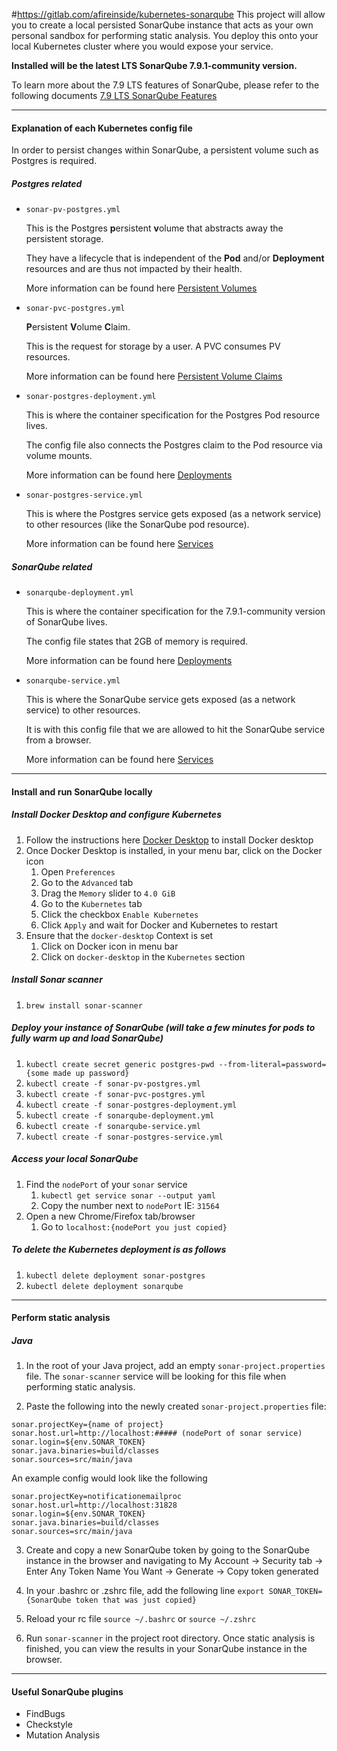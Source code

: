 #https://gitlab.com/afireinside/kubernetes-sonarqube
This project will allow you to create a local persisted SonarQube instance that acts as your own personal sandbox
for performing static analysis. You deploy this onto your local Kubernetes cluster where you would
expose your service.

**Installed will be the latest LTS SonarQube 7.9.1-community version.**

To learn more about the 7.9 LTS features of SonarQube, please refer to the following documents
[7.9 LTS SonarQube Features](https://www.sonarqube.org/sonarqube-7-9-lts/)

---
#### Explanation of each Kubernetes config file
In order to persist changes within SonarQube, a persistent volume such as Postgres is required.

##### Postgres related
- `sonar-pv-postgres.yml`

    This is the Postgres **p**ersistent **v**olume that abstracts away the persistent storage.

    They have a lifecycle that is independent of the **Pod** and/or **Deployment** resources and are thus not impacted by their health.

    More information can be found here [Persistent Volumes](https://kubernetes.io/docs/concepts/storage/persistent-volumes/#persistent-volumes)


- `sonar-pvc-postgres.yml`

    **P**ersistent **V**olume **C**laim.

    This is the request for storage by a user. A PVC consumes PV resources.

    More information can be found here [Persistent Volume Claims](https://kubernetes.io/docs/concepts/storage/persistent-volumes/#persistentvolumeclaims)


- `sonar-postgres-deployment.yml`

    This is where the container specification for the Postgres Pod resource lives.

    The config file also connects the Postgres claim to the Pod resource via volume mounts.

    More information can be found here [Deployments](https://kubernetes.io/docs/concepts/workloads/controllers/deployment/)


- `sonar-postgres-service.yml`

    This is where the Postgres service gets exposed (as a network service) to other resources (like the SonarQube pod resource).

    More information can be found here [Services](https://kubernetes.io/docs/concepts/services-networking/service/)

##### SonarQube related
- `sonarqube-deployment.yml`

    This is where the container specification for the 7.9.1-community version of SonarQube lives.

    The config file states that 2GB of memory is required.

    More information can be found here [Deployments](https://kubernetes.io/docs/concepts/workloads/controllers/deployment/)


- `sonarqube-service.yml`

    This is where the SonarQube service gets exposed (as a network service) to other resources.

    It is with this config file that we are allowed to hit the SonarQube service from a browser.

    More information can be found here [Services](https://kubernetes.io/docs/concepts/services-networking/service/)

---
#### Install and run SonarQube locally

##### Install Docker Desktop and configure Kubernetes
1. Follow the instructions here [Docker Desktop](https://docs.docker.com/docker-for-mac/install/) to install Docker desktop
2. Once Docker Desktop is installed, in your menu bar, click on the Docker icon
    1. Open `Preferences`
    2. Go to the `Advanced` tab
    3. Drag the `Memory` slider to `4.0 GiB`
    4. Go to the `Kubernetes` tab
    5. Click the checkbox `Enable Kubernetes`
    6. Click `Apply` and wait for Docker and Kubernetes to restart
3. Ensure that the `docker-desktop` Context is set 
    1. Click on Docker icon in menu bar
    2. Click on `docker-desktop` in the `Kubernetes` section

#####  Install Sonar scanner
1. `brew install sonar-scanner`

#####  Deploy your instance of SonarQube (will take a few minutes for pods to fully warm up and load SonarQube)
1. `kubectl create secret generic postgres-pwd --from-literal=password={some made up password}`
2. `kubectl create -f sonar-pv-postgres.yml`
3. `kubectl create -f sonar-pvc-postgres.yml`
4. `kubectl create -f sonar-postgres-deployment.yml`
5. `kubectl create -f sonarqube-deployment.yml`
6. `kubectl create -f sonarqube-service.yml`
7. `kubectl create -f sonar-postgres-service.yml`

##### Access your local SonarQube
1. Find the `nodePort` of your `sonar` service
    1. `kubectl get service sonar --output yaml`
    2. Copy the number next to `nodePort` IE: `31564`
2. Open a new Chrome/Firefox tab/browser
    1. Go to `localhost:{nodePort you just copied}`

##### To delete the Kubernetes deployment is as follows
1. `kubectl delete deployment sonar-postgres`
2. `kubectl delete deployment sonarqube`

---
#### Perform static analysis

##### Java
1. In the root of your Java project, add an empty `sonar-project.properties` file. The `sonar-scanner` service will be 
looking for this file when performing static analysis.

2. Paste the following into the newly created `sonar-project.properties` file:
```
sonar.projectKey={name of project}
sonar.host.url=http://localhost:##### (nodePort of sonar service)
sonar.login=${env.SONAR_TOKEN}
sonar.java.binaries=build/classes
sonar.sources=src/main/java
``` 

An example config would look like the following
```
sonar.projectKey=notificationemailproc
sonar.host.url=http://localhost:31828
sonar.login=${env.SONAR_TOKEN}
sonar.java.binaries=build/classes
sonar.sources=src/main/java
```

3. Create and copy a new SonarQube token by going to the SonarQube instance in the browser and navigating to 
My Account -> Security tab -> Enter Any Token Name You Want -> Generate -> Copy token generated

4. In your .bashrc or .zshrc file, add the following line
`export SONAR_TOKEN={SonarQube token that was just copied}`

5. Reload your rc file
`source ~/.bashrc` or `source ~/.zshrc`

6. Run `sonar-scanner` in the project root directory. Once static analysis is finished, you can view the results in your 
SonarQube instance in the browser.

---
#### Useful SonarQube plugins
- FindBugs
- Checkstyle
- Mutation Analysis
